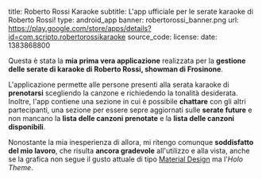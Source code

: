 title: Roberto Rossi Karaoke
subtitle: L'app ufficiale per le serate karaoke di Roberto Rossi!
type: android_app
banner: robertorossi_banner.png
url: https://play.google.com/store/apps/details?id=com.scripto.robertorossikaraoke
source_code:
license:
date: 1383868800

Questa è stata la **mia prima vera applicazione** realizzata per la 
**gestione delle serate di karaoke di Roberto Rossi, showman di Frosinone**.

L'applicazione permette alle persone presenti alla serata karaoke di **prenotarsi** scegliendo la canzone e richiedendo la tonalità desiderata.
Inoltre, l'app contiene una sezione in cui è possibile **chattare** con gli altri 
partecipanti, una sezione per essere sepre aggiornati sulle **serate future** e 
non mancano la **lista delle canzoni prenotate** e la **lista delle canzoni disponibili**.

Nonostante la mia inesperienza di allora, mi ritengo 
comunque **soddisfatto del mio lavoro**, che risulta **ancora gradevole** all'utilizzo e alla vista, anche se la grafica non 
segue il gusto attuale di tipo [Material Design](https://material.google.com/) ma l'*Holo Theme*.